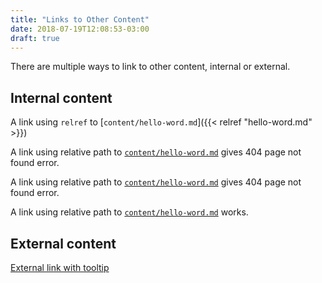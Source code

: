 ```yaml
---
title: "Links to Other Content"
date: 2018-07-19T12:08:53-03:00
draft: true
---
```


There are multiple ways to link to other content, internal or external.

## Internal content

A link using `relref` to [`content/hello-word.md`]({{< relref "hello-word.md" >}})

A link using relative path to [`content/hello-word.md`](hello-word.md) gives 404 page not found error.

A link using relative path to [`content/hello-word.md`](/hello-word.md) gives 404 page not found error.

A link using relative path to [`content/hello-word.md`](/hello-word) works.

## External content

[External link with tooltip](http://dansheffler.com/archive/ "Help text")